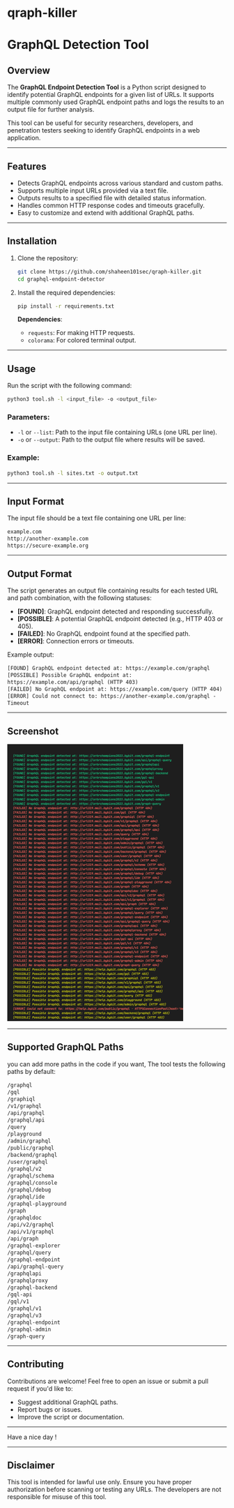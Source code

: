 # qraph-killer

# GraphQL Detection Tool

## Overview

The **GraphQL Endpoint Detection Tool** is a Python script designed to identify potential GraphQL endpoints for a given list of URLs. It supports multiple commonly used GraphQL endpoint paths and logs the results to an output file for further analysis.

This tool can be useful for security researchers, developers, and penetration testers seeking to identify GraphQL endpoints in a web application.

---

## Features

- Detects GraphQL endpoints across various standard and custom paths.
- Supports multiple input URLs provided via a text file.
- Outputs results to a specified file with detailed status information.
- Handles common HTTP response codes and timeouts gracefully.
- Easy to customize and extend with additional GraphQL paths.

---

## Installation

1. Clone the repository:
   ```bash
   git clone https://github.com/shaheen101sec/qraph-killer.git
   cd graphql-endpoint-detector
   ```

2. Install the required dependencies:
   ```bash
   pip install -r requirements.txt
   ```

   **Dependencies**:
   - `requests`: For making HTTP requests.
   - `colorama`: For colored terminal output.

---

## Usage

Run the script with the following command:
```bash
python3 tool.sh -l <input_file> -o <output_file>
```

### Parameters:
- `-l` or `--list`: Path to the input file containing URLs (one URL per line).
- `-o` or `--output`: Path to the output file where results will be saved.

### Example:
```bash
python3 tool.sh -l sites.txt -o output.txt
```

---

## Input Format

The input file should be a text file containing one URL per line:
```
example.com
http://another-example.com
https://secure-example.org
```

---

## Output Format

The script generates an output file containing results for each tested URL and path combination, with the following statuses:
- **[FOUND]**: GraphQL endpoint detected and responding successfully.
- **[POSSIBLE]**: A potential GraphQL endpoint detected (e.g., HTTP 403 or 405).
- **[FAILED]**: No GraphQL endpoint found at the specified path.
- **[ERROR]**: Connection errors or timeouts.

Example output:
```
[FOUND] GraphQL endpoint detected at: https://example.com/graphql
[POSSIBLE] Possible GraphQL endpoint at: https://example.com/api/graphql (HTTP 403)
[FAILED] No GraphQL endpoint at: https://example.com/query (HTTP 404)
[ERROR] Could not connect to: https://another-example.com/graphql - Timeout
```

---

## Screenshot

<img src="tool.png" alt="GraphQL Tool">

---
## Supported GraphQL Paths

you can add more paths in the code if you want,
The tool tests the following paths by default:
```
/graphql
/gql
/graphiql
/v1/graphql
/api/graphql
/graphql/api
/query
/playground
/admin/graphql
/public/graphql
/backend/graphql
/user/graphql
/graphql/v2
/graphql/schema
/graphql/console
/graphql/debug
/graphql/ide
/graphql-playground
/graph
/graphqldoc
/api/v2/graphql
/api/v1/graphql
/api/graph
/graphql-explorer
/graphql/query
/graphql-endpoint
/api/graphql-query
/graphqlapi
/graphqlproxy
/graphql-backend
/gql-api
/gql/v1
/graphql/v1
/graphql/v3
/graphql-endpoint
/graphql-admin
/graph-query
```

---

## Contributing

Contributions are welcome! Feel free to open an issue or submit a pull request if you'd like to:
- Suggest additional GraphQL paths.
- Report bugs or issues.
- Improve the script or documentation.

---

Have a nice day !

---

## Disclaimer

This tool is intended for lawful use only. Ensure you have proper authorization before scanning or testing any URLs. The developers are not responsible for misuse of this tool.
